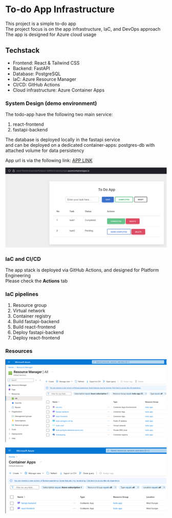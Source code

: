 # To-do App Infrastructure

This project is a simple to-do app</br>
The project focus is on the app infrastructure, IaC, and DevOps approach</br>
The app is designed for Azure cloud usage

## Techstack

- Frontend: React & Tailwind CSS
- Backend: FastAPI
- Database: PostgreSQL
- IaC: Azure Resource Manager
- CI/CD: GitHub Actions
- Cloud infrastructure: Azure Container Apps

### System Design (demo environment)

The todo-app have the following two main service:

1. react-frontend
2. fastapi-backend

The database is deployed locally in the fastapi service</br>
and can be deployed on a dedicated container-apps: postgres-db with attached volume for data persistency

App url is via the following link: [APP LINK](https://react-frontend.wonderfulwave-ddf8041e.westeurope.azurecontainerapps.io/)

![todo-app](pics/todo-app.png)

### IaC and CI/CD

The app stack is deployed via GitHub Actions, and designed for Platform Engineering</br>
Please check the **Actions** tab

### IaC pipelines

1. Resource group
2. Virtual network
3. Container registry
4. Build fastapi-backend
5. Build react-frontend
6. Deploy fastapi-backend
7. Deploy react-frontend

### Resources

![todo-app](pics/resource-manager.png)

![todo-app](pics/container-apps.png)
